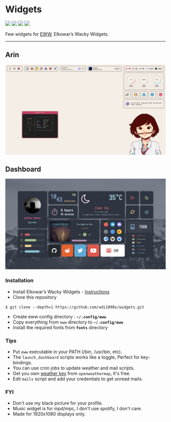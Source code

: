 <!-- EWW Widgets -->

# Widgets

<p align="left">
  <img src="https://img.shields.io/github/license/adi1090x/widgets?style=for-the-badge">
  <img src="https://img.shields.io/github/stars/adi1090x/widgets?style=for-the-badge">
  <img src="https://img.shields.io/github/issues/adi1090x/widgets?color=violet&style=for-the-badge">
  <img src="https://img.shields.io/github/forks/adi1090x/widgets?color=teal&style=for-the-badge">
</p>

<p align="left">Few widgets for <a href="https://github.com/elkowar/eww">EWW</a>, Elkowar’s Wacky Widgets.</p>

---

## Arin

<p align="center">
  <img src="previews/arin.png">
</p>

## Dashboard

<p align="center">
  <img src="previews/dashboard.png">
</p>

### Installation

- Install Elkowar’s Wacky Widgets - [Instructions](https://elkowar.github.io/eww)
- Clone this repository
```
$ git clone --depth=1 https://github.com/adi1090x/widgets.git
```
- Create eww config directory : **`~/.config/eww`**
- Copy everything from `eww` directory to **`~/.config/eww`**
- Install the required fonts from **`fonts`** directory

### Tips

- Put `eww` executable in your PATH (/bin, /usr/bin, etc).
- The `launch_dashboard` scripts works like a toggle, Perfect for key-bindings.
- You can use cron jobs to update weather and mail scripts.
- Get you own [weather key](https://openweathermap.org/api) from `openweathermap`, It's free.
- Edit `mails` script and add your credentials to get unread mails.

### FYI

- Don't use my black picture for your profile. 
- Music widget is for mpd/mpc, I don't use spotify, I don't care.
- Made for 1920x1080 displays only.
